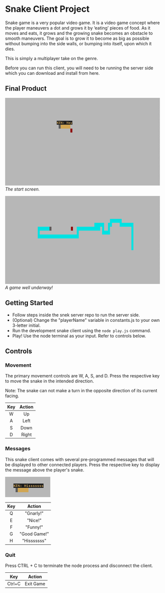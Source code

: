 # Snake Client Project

Snake game is a very popular video game. It is a video game concept where the player maneuvers a dot and grows it by ‘eating’ pieces of food. As it moves and eats, it grows and the growing snake becomes an obstacle to smooth maneuvers. The goal is to grow it to become as big as possible without bumping into the side walls, or bumping into itself, upon which it dies.

This is simply a multiplayer take on the genre.

Before you can run this client, you will need to be running the server side which you can download and install from here.

## Final Product

!["Start screen."](images/snakestart.png)
*The start screen.*

!["A successful game of snake."](images/snake.png)
*A game well underway!*

## Getting Started

- Follow steps inside the snek server repo to run the server side.
- (Optional) Change the "playerName" variable in constants.js to your own 3-letter initial.
- Run the development snake client using the `node play.js` command.
- Play! Use the node terminal as your input. Refer to controls below.

## Controls

### Movement

The primary movement controls are W, A, S, and D. Press the respective key to move the snake in the intended direction.

Note: The snake can not make a turn in the opposite direction of its current facing.

| Key | Action |
| :-: | :----: |
|  W  |   Up   |
|  A  |  Left  |
|  S  |  Down  |
|  D  | Right  |

### Messages

This snake client comes with several pre-programmed messages that will be displayed to other connected players. Press the respective key to display the message above the player's snake.

!["Player snake saying "Hisssssss."](images/message.png)

| Key |    Action    |
| :-: | :----------: |
|  Q  |  "Gnarly!"   |
|  E  |   "Nice!"    |
|  F  |   "Funny!"   |
|  G  | "Good Game!" |
|  H  | "Hisssssss"  |

### Quit

Press CTRL + C to terminate the node process and disconnect the client.

|  Key   |  Action   |
| :----: | :-------: |
| Ctrl+C | Exit Game |
